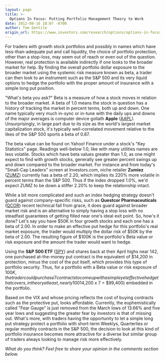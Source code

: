 ```yaml
---
layout: page
title: >-
  Options In Focus: Putting Portfolio Management Theory to Work
date: 2012-08-16 18:07 -0700
author: Tom Gentile
origin_url: https://www.investors.com/research/options/options-in-focus-putting-portfolio-management-theory-to-work/
---
```






For traders with growth stock portfolios and possibly in names which have less-than-adequate put and call liquidity, the choice of portfolio protection, other than a stop-loss, may seem out of reach or even out of the question. However, real protection is available indirectly if one looks to the broader market for help. By finding the overall portfolio dollar exposure to the broader market using the systemic risk measure known as beta, a trader can then look to an instrument such as the S&P 500 and its very liquid options to hedge the portfolio with the proper amount of insurance with a simple long put position.

  

"What's beta you ask?" Beta is a measure of how a stock moves in relation to the broader market. A beta of 1.0 means the stock in question has a history of tracking the market in percent terms, both up and down. One name typically very much in-sync or in-tune with the daily ups and downs of the major averages is computer device goliath **Apple** ([AAPL](https://research.investors.com/quote.aspx?symbol=AAPL)). Unsurprisingly, in large part due to its size as the world's largest market capitalization stock, it's typically well-correlated movement relative to the likes of the S&P 500 sports a beta of 0.87.

  

The beta value can be found on Yahoo! Finance under a stock's "Key Statistics" page. Readings well-below 1.0, like with many utilities names are less volatile. Stocks which have beta values greater than 1.0, as one might expect to find with growth stocks, generally see greater percent swings up and down compared to the broader market. For instance and from today's "Small-Cap Leaders" screen at Investors.com, niche retailer **Zumiez** ([ZUMZ](https://research.investors.com/quote.aspx?symbol=ZUMZ)) currently has a beta of 2.20, which implies its 220% more volatile in percent terms than the S&P 500. Thus if the index dropped 1.0%, we'd expect ZUMZ to be down a stiffer 2.20% to keep the relationship intact.

  

While a bit more complicated and such an index hedging strategy doesn't guard against company-specific risks, such as **Questcor Pharmaceuticals**  ([QCOR](https://research.investors.com/quote.aspx?symbol=QCOR)) recent technical fall from grace, it does guard against broader market risk and is an alternative to simply having a stop loss with no steadfast guarantees of getting filled near one's ideal exit point. So, how's it done? Let's say you have $50K in four growth stocks and each one has a beta of 2.00. In order to make an effective put hedge for this portfolio's real market exposure, the trader would multiply the dollar risk of $50K by the beta of 2.00. The resulting figure of $100K is the portfolio's Beta value or risk exposure and the amount the trader would want to hedge. 

  

Using the **S&P 500 ETF** ([SPY](https://research.investors.com/quote.aspx?symbol=SPY)) and shares back at their April highs near 142, one purchased at-the-money put contract is the equivalent of $14,200 in protection, minus the cost of the put itself, which provides this type of portfolio security. Thus, for a portfolio with a Beta value or risk exposure of $100K, the trader could purchase 7 contracts to come up with a simple yet effective hedge that covers, in theory at least, nearly 100% of the systemic market risk ($14,200 x 7 = $99,400) embedded in the portfolio. 

  

Based on the VIX and whose pricing reflects the cost of buying contracts such as the protective put, looks affordable. Currently, the euphemistically called "Fear Gauge" is just removed from the March lows of 13.66% and five year lows and suggesting the greater fear by investors is that of missing out. What's more, with traders having the opportunity to let a simple long put strategy protect a portfolio with short-term Weeklys, Quarterlies or regular monthly contracts in the S&P 500, the decision to look at this kind of portfolio insurance becomes more attractive for a diverse but similar group of traders always looking to manage risk more effectively.

  

*What do you think? Feel free to share your opinion in the comments section below.*




